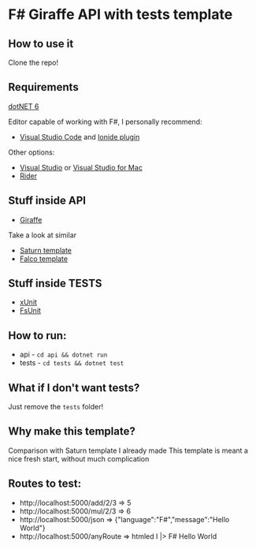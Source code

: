 # F# Giraffe API with tests template

## How to use it

Clone the repo!

## Requirements

[dotNET 6](https://dotnet.microsoft.com/en-us/download/dotnet/6.0)

Editor capable of working with F#, I personally recommend:
* [Visual Studio Code](https://code.visualstudio.com/) and [Ionide plugin](https://ionide.io/)

Other options:
* [Visual Studio](https://visualstudio.microsoft.com/) or [Visual Studio for Mac](https://visualstudio.microsoft.com/vs/mac/)
* [Rider](https://www.jetbrains.com/rider/)

## Stuff inside API

* [Giraffe](https://giraffe.wiki/)

Take a look at similar
* [Saturn template](https://github.com/jasiozet/saturn-api-with-tests-template)
* [Falco template](https://github.com/jasiozet/falco-api-with-tests-template)

## Stuff inside TESTS
* [xUnit](https://xunit.net/)
* [FsUnit](https://fsprojects.github.io/FsUnit/)

## How to run:
* api - ```cd api && dotnet run```
* tests - ```cd tests && dotnet test```

## What if I don't want tests?

Just remove the ```tests``` folder!

## Why make this template?

Comparison with Saturn template I already made
This template is meant a nice fresh start, without much complication

## Routes to test:
* http://localhost:5000/add/2/3 => 5
* http://localhost:5000/mul/2/3 => 6
* http://localhost:5000/json => {"language":"F#","message":"Hello World"}
* http://localhost:5000/anyRoute => htmled I |> F# Hello World
